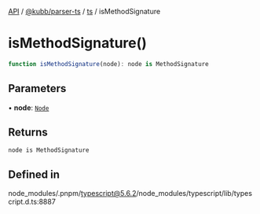 [API](../../../../../packages.md) / [@kubb/parser-ts](../../../index.md) / [ts](../index.md) / isMethodSignature

# isMethodSignature()

```ts
function isMethodSignature(node): node is MethodSignature
```

## Parameters

• **node**: [`Node`](../interfaces/Node.md)

## Returns

`node is MethodSignature`

## Defined in

node\_modules/.pnpm/typescript@5.6.2/node\_modules/typescript/lib/typescript.d.ts:8887
